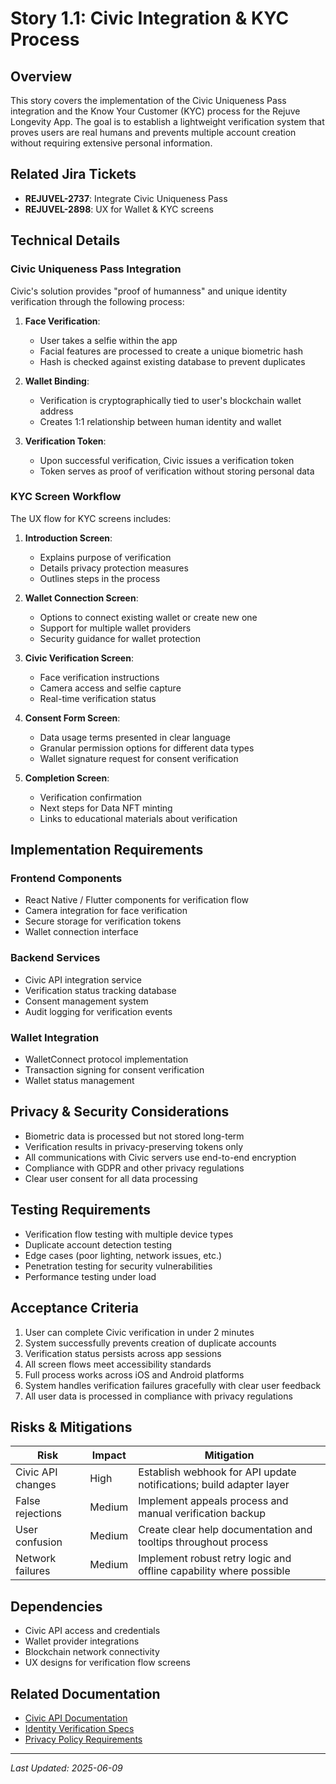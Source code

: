 # Story 1.1: Civic Integration & KYC Process

## Overview

This story covers the implementation of the Civic Uniqueness Pass integration and the Know Your Customer (KYC) process for the Rejuve Longevity App. The goal is to establish a lightweight verification system that proves users are real humans and prevents multiple account creation without requiring extensive personal information.

## Related Jira Tickets

- **REJUVEL-2737**: Integrate Civic Uniqueness Pass
- **REJUVEL-2898**: UX for Wallet & KYC screens

## Technical Details

### Civic Uniqueness Pass Integration

Civic's solution provides "proof of humanness" and unique identity verification through the following process:

1. **Face Verification**:
   - User takes a selfie within the app
   - Facial features are processed to create a unique biometric hash
   - Hash is checked against existing database to prevent duplicates

2. **Wallet Binding**:
   - Verification is cryptographically tied to user's blockchain wallet address
   - Creates 1:1 relationship between human identity and wallet

3. **Verification Token**:
   - Upon successful verification, Civic issues a verification token
   - Token serves as proof of verification without storing personal data

### KYC Screen Workflow

The UX flow for KYC screens includes:

1. **Introduction Screen**:
   - Explains purpose of verification
   - Details privacy protection measures
   - Outlines steps in the process

2. **Wallet Connection Screen**:
   - Options to connect existing wallet or create new one
   - Support for multiple wallet providers
   - Security guidance for wallet protection

3. **Civic Verification Screen**:
   - Face verification instructions
   - Camera access and selfie capture
   - Real-time verification status

4. **Consent Form Screen**:
   - Data usage terms presented in clear language
   - Granular permission options for different data types
   - Wallet signature request for consent verification

5. **Completion Screen**:
   - Verification confirmation
   - Next steps for Data NFT minting
   - Links to educational materials about verification

## Implementation Requirements

### Frontend Components

- React Native / Flutter components for verification flow
- Camera integration for face verification
- Secure storage for verification tokens
- Wallet connection interface

### Backend Services

- Civic API integration service
- Verification status tracking database
- Consent management system
- Audit logging for verification events

### Wallet Integration

- WalletConnect protocol implementation
- Transaction signing for consent verification
- Wallet status management

## Privacy & Security Considerations

- Biometric data is processed but not stored long-term
- Verification results in privacy-preserving tokens only
- All communications with Civic servers use end-to-end encryption
- Compliance with GDPR and other privacy regulations
- Clear user consent for all data processing

## Testing Requirements

- Verification flow testing with multiple device types
- Duplicate account detection testing
- Edge cases (poor lighting, network issues, etc.)
- Penetration testing for security vulnerabilities
- Performance testing under load

## Acceptance Criteria

1. User can complete Civic verification in under 2 minutes
2. System successfully prevents creation of duplicate accounts
3. Verification status persists across app sessions
4. All screen flows meet accessibility standards
5. Full process works across iOS and Android platforms
6. System handles verification failures gracefully with clear user feedback
7. All user data is processed in compliance with privacy regulations

## Risks & Mitigations

| Risk | Impact | Mitigation |
|------|--------|------------|
| Civic API changes | High | Establish webhook for API update notifications; build adapter layer |
| False rejections | Medium | Implement appeals process and manual verification backup |
| User confusion | Medium | Create clear help documentation and tooltips throughout process |
| Network failures | Medium | Implement robust retry logic and offline capability where possible |

## Dependencies

- Civic API access and credentials
- Wallet provider integrations
- Blockchain network connectivity
- UX designs for verification flow screens

## Related Documentation

- [Civic API Documentation](https://docs.civic.com)
- [Identity Verification Specs](https://confluence.example.com/pages/viewpage.action?pageId=6389762)
- [Privacy Policy Requirements](https://confluence.example.com/pages/viewpage.action?pageId=6389764)

---

*Last Updated: 2025-06-09*
